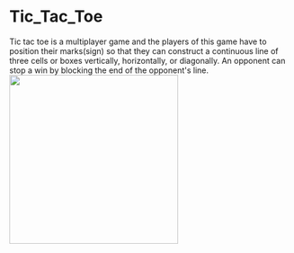 # Tic_Tac_Toe
Tic tac toe is a multiplayer game and the players of this game have to position their marks(sign) so that they can construct a continuous line of three cells or boxes vertically, horizontally, or diagonally. An opponent can stop a win by blocking the end of the opponent's line.
<br>
<a href="https://rutumbhara.github.io/Tic_Tac_Toe/">
         <img align="centre" src="https://user-images.githubusercontent.com/84185776/133048632-7143db30-73d7-422b-a387-d8d222ae9637.png" width="300">
</a>

